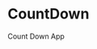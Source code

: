 # CountDown
 Count Down App
          
                            
                                                                                                                                                        
                                                                                                           
                                                                                                           
                                                                                                       
                                                                                                  
                                                                      
                                               
                                          
                
             
           
   
